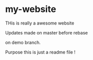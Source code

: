 # my-website

THis is really a awesome website

Updates made on master before rebase

on demo branch.

Purpose
this is just a readme file !
